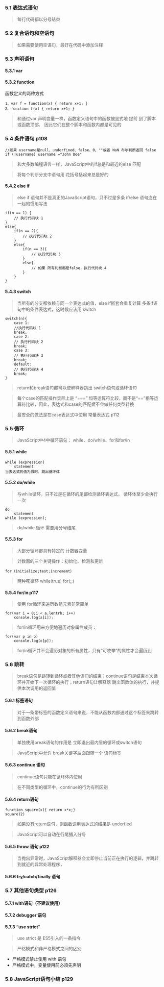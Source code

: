 ### 5.1 表达式语句
>每行代码都以分号结束

### 5.2 复合语句和空语句
>如果需要使用空语句，最好在代码中添加注释
### 5.3 声明语句
#### 5.3.1 var
#### 5.3.2 function
函数定义的两种方式

    1、var f = function(x) { return x+1; }
    2、function f(x) { return x+1; }

>和通过var 声明变量一样，函数定义语句中的函数被显式地 提前 到了脚本或函数顶部， 因此它们在整个脚本和函数内都是可见的

### 5.4 条件语句  p108

    //如果 username是null、underfined、false、0、""或者 NaN 布尔判断返回 false
    if (!username) username ="John Doe"
    
> 和大多数编程语言一样，JavaScript中的if总是和最近的else 匹配

>将每个判断分支中语句用 花括号括起来总是好的
#### 5.4.2 else if
> else if 语句并不是真正的JavaScript语句，只不过是多条 if/else 语句连在一起的惯用写法

    if(n == 1) {
        // 执行代码块 1
    }
    else{
        if(n == 2){
            // 执行代码块 2
        }
        else{
            if(n == 3){
                // 执行代码块 3
            }
            else{
                // 如果 所有判断都是false，执行代码块 4
            }
        }
    }
    
#### 5.4.3 switch
> 当所有的分支都依赖与同一个表达式的值，else if嵌套会重复计算 多条if语句中的条件表达式，这时候应该用 switch

    switch(n){
        case 1:
        //执行代码块 1
        break;
        case 2:
        // 执行代码块 2
        break;
        case 3:
        // 执行代码块 3
        break;
        default:
        // 执行代码块 4
        break;
    }
> return和break语句都可以使解释器跳出 switch语句或循环语句

> 每个case的匹配操作实际上是 “===” 恒等运算符比较，而不是“==”相等运算符比较，因此，表达式和case的匹配斌不会做任何类型转换

> 最安全的做法是在case表达式中使用 常量表达式    p112

### 5.5 循环
> JavaScript中4中循环语句： while、do/while、for和for/in

#### 5.5.1 while

    while (expression)
        statement
    当表达式的值为假时，跳出循环体
#### 5.5.2 do/while
> 与while循环，只不过是在循环的尾部检测循环表达式， 循环体至少会执行一次

    do
        statement
    while (expression);
> do/while 循环 需要用分号结尾

#### 5.5.3 for
> 大部分循环都具有特定的 计数器变量

> 计数器的三个关键操作：初始化、检测和更新

    for（initialize;test;increment）
> 两种死循环 while(true)  for(;;)

#### 5.5.4 for/in p117
> 使用 for循环来遍历数组元素非常简单

    for(var i = 0;i < a.lentrh; i++)
        console.log(a[i]);
> for/in循环用来方便地遍历对象属性成员：

    for(var p in o)
        console.log(o[p]);
> for/in循环并不会遍历对象的所有属性，只有“可枚举”的属性才会遍历到

### 5.6 跳转
> break语句是跳转到循环或者其他语句的结束；continue语句是结束本次循环并开始下一次循环的执行；return语句让解释器 跳出函数体的执行，并提供本次调用的返回值
#### 5.6.1 标签语句
> 对于一条带标签的函数定义语句来说，不能从函数内部通过这个标签来跳转到函数外部
#### 5.6.2 break语句
>单独使用break语句的作用是 立即退出最内层的循环或switch语句

>JavaScript中允许 break关键字后面跟随一个 语句标签

#### 5.6.3 continue 语句
>continue语句只能在循环体内使用

>在不同类型的循环中，continue的行为有所区别
#### 5.6.4 return语句

    function square(x){ return x*x;}
    square(2)
    
> 如果没有return语句，则函数调用表达式的结果是 underfied

> JavaScript可以自动在行尾插入分号
#### 5.6.5 throw 语句 p122
> 当抛出异常时，JavaScript解释器会立即停止当前正在执行的逻辑，并跳转到就近的异常处理程序，

#### 5.6.6 try/catch/finally 语句
 
### 5.7 其他语句类型 p126
#### 5.7.1 with语句（不建议使用）
#### 5.7.2  debugger 语句
#### 5.7.3 “use strict"
> use strict 是 ES5引入的一条指令

> 严格模式和非严格模式之间的区别
- 严格模式禁止使用 with 语句
- 严格模式中，变量使用前必须先声明

### 5.8 JavaScript语句小结 p129
